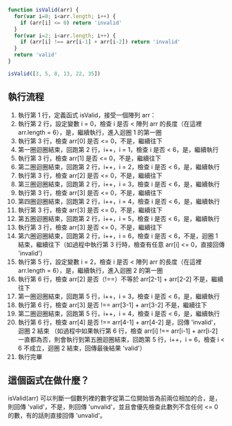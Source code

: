 ``` js
function isValid(arr) {
  for(var i=0; i<arr.length; i++) {
    if (arr[i] <= 0) return 'invalid'
  }
  for(var i=2; i<arr.length; i++) {
    if (arr[i] !== arr[i-1] + arr[i-2]) return 'invalid'
  }
  return 'valid'
}

isValid([3, 5, 8, 13, 22, 35])
```

## 執行流程
1. 執行第 1 行，定義函式 isValid，接受一個陣列 arr：
2. 執行第 2 行，設定變數 i = 0，檢查 i 是否 < 陣列 arr 的長度（在這裡 arr.length = 6），是，繼續執行，進入迴圈 1 的第一圈
3. 執行第 3 行，檢查 arr[0] 是否 <= 0，不是，繼續往下
4. 第一圈迴圈結束，回跑第 2 行，i++，i = 1，檢查 i 是否 < 6，是，繼續執行
5. 執行第 3 行，檢查 arr[1] 是否 <= 0，不是，繼續往下
6. 第二圈迴圈結束，回跑第 2 行，i++，i = 2，檢查 i 是否 < 6，是，繼續執行
7. 執行第 3 行，檢查 arr[2] 是否 <= 0，不是，繼續往下
8. 第三圈迴圈結束，回跑第 2 行，i++，i = 3，檢查 i 是否 < 6，是，繼續執行
9. 執行第 3 行，檢查 arr[3] 是否 <= 0，不是，繼續往下
10. 第四圈迴圈結束，回跑第 2 行，i++，i = 4，檢查 i 是否 < 6，是，繼續執行
11. 執行第 3 行，檢查 arr[3] 是否 <= 0，不是，繼續往下
12. 第五圈迴圈結束，回跑第 2 行，i++，i = 5，檢查 i 是否 < 6，是，繼續執行
13. 執行第 3 行，檢查 arr[3] 是否 <= 0，不是，繼續往下
14. 第六圈迴圈結束，回跑第 2 行，i++，i = 6，檢查 i 是否 < 6，不是，迴圈 1 結束，繼續往下（如過程中執行第 3 行時，檢查有任意 arr[i] <= 0，直接回傳 'invalid'）
15. 執行第 5 行，設定變數 i = 2，檢查 i 是否 < 陣列 arr 的長度（在這裡 arr.length = 6），是，繼續執行，進入迴圈 2 的第一圈
16. 執行第 6 行，檢查 arr[2] 是否（!==）不等於 arr[2-1] + arr[2-2] 不是，繼續往下
17. 第一圈迴圈結束，回跑第 5 行，i++，i = 3，檢查 i 是否 < 6，是，繼續執行
18. 執行第 6 行，檢查 arr[3] 是否 !== arr[3-1] + arr[3-2] 不是，繼續往下
19. 第二圈迴圈結束，回跑第 5 行，i++，i = 4，檢查 i 是否 < 6，是，繼續執行
20. 執行第 6 行，檢查 arr[4] 是否 !== arr[4-1] + arr[4-2] 是，回傳 'invalid'，迴圈 2 結束
	（如過程中如果執行第 6 行，檢查 arr[i] !== arr[i-1] + arr[i-2] 一直都為否，則會執行到第五圈迴圈結束，回跑第 5 行，i++，i = 6，檢查 i < 6 不成立，迴圈 2 結束，回傳最後結果 'valid'）
21. 執行完畢

## 這個函式在做什麼？
isValid(arr) 可以判斷一個數列裡的數字從第二位開始皆為前兩位相加的合，是，則回傳 'valid'，不是，則回傳 'unvalid'，並且會優先檢查此數列不含任何 <= 0 的數，有的話則直接回傳 'unvalid'。